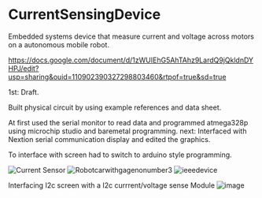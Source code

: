 # CurrentSensingDevice
Embedded systems device that measure current and voltage across motors on a autonomous mobile robot.

https://docs.google.com/document/d/1zWUIEhG5AhTAhz9LardQ9jQkldnDYHPJ/edit?usp=sharing&ouid=110902390327298803460&rtpof=true&sd=true

1st: Draft.

Built physical circuit by using example references and data sheet.

At first used the serial monitor to read data and programmed atmega328p using microchip studio and baremetal programming.
next:
Interfaced with Nextion serial communication display and edited the graphics. 

To interface with screen had to switch to arduino style programming. 

![Current Sensor](https://user-images.githubusercontent.com/115327300/196051214-4842847a-54dc-489e-9dce-fb5c9eea9f23.JPG)
![Robotcarwithgagenonumber3](https://user-images.githubusercontent.com/115327300/196051494-f4900144-d15d-4b2c-9bea-a0def6ff0e47.png)
![ieeedevice](https://user-images.githubusercontent.com/115327300/196051504-118d01c8-185f-4496-9128-3b585405fc40.png)

Interfacing I2c screen with a I2c currrent/voltage sense Module
![image](https://user-images.githubusercontent.com/115327300/199589273-84a610da-f68e-4b4d-9657-182d631d8716.png)

